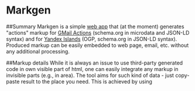 Markgen
=======
##Summary
Markgen is a simple [web app](http://markupgen.appspot.com) that (at the moment) generates "actions" markup for [GMail Actions](https://developers.google.com/gmail/schemas/overview) (schema.org in microdata and JSON-LD syntax) and  for [Yandex Islands](http://beta.yandex.com) (OGP, schema.org in JSON-LD syntax). Produced markup can be easily embedded to web page, email, etc. without any additional processing.

##Markup details
While it is always an issue to use third-party generated code in own visible part of html, one can easily integrate any markup in invisible parts (e.g., in <head> area). The tool aims for such kind of data - just copy-paste result to the place you need. This is achieved by using <script> tag (for JSON-LD syntax) and <meta> tag (for OGP and microdata syntax). 

At the moment following types of markup are supported:
	- [Google GMail Actions](https://developers.google.com/gmail/schemas/overview) - schema.org in JSON-LD and microdata syntax
		- [One Click Action](https://developers.google.com/gmail/schemas/reference/one-click-action)
		Ex: confirm expense report ([JSON-LD](http://markupgen.appspot.com/gm_actions?gm_action_type=one_click&action=confirm&method=get&name=Approve+Expense&url=https%3A%2F%2Fmyexpenses.com%2Fapprove%3FexpenseId%3Dabc123&description=Approval+request+for+John%27s+%2410.13+expense+for+office+supplies&format=jsonld#response), [Microdata](http://markupgen.appspot.com/gm_actions?gm_action_type=one_click&action=confirm&method=get&name=Approve+Expense&url=https%3A%2F%2Fmyexpenses.com%2Fapprove%3FexpenseId%3Dabc123&description=Approval+request+for+John%27s+%2410.13+expense+for+office+supplies&format=microdata#response))
		- [RSVP Action](https://developers.google.com/gmail/schemas/reference/rsvp-action)
		Ex: Taco Night at Google ([JSON-LD](http://markupgen.appspot.com/gm_actions?gm_action_type=rsvp&start_date=2015-04-18T15%3A30%3A00Z&end_date=2015-04-18T16%3A30%3A00Z&event_name=Taco+Night&location_name=Google&street_address=24+Willie+Mays+Plaza&address_locality=San+Francisco&address_region=CA&postal_code=94107&address_country=USA&yes_url=http%3A%2F%2Fmysite.com%2Frsvp%3FeventId%3D123%26value%3Dyes&no_url=http%3A%2F%2Fmysite.com%2Frsvp%3FeventId%3D123%26value%3Dno&maybe_url=http%3A%2F%2Fmysite.com%2Frsvp%3FeventId%3D123%26value%3Dmaybe&format=jsonld#response), [Microdata](http://markupgen.appspot.com/gm_actions?gm_action_type=rsvp&start_date=2015-04-18T15%3A30%3A00Z&end_date=2015-04-18T16%3A30%3A00Z&event_name=Taco+Night&location_name=Google&street_address=24+Willie+Mays+Plaza&address_locality=San+Francisco&address_region=CA&postal_code=94107&address_country=USA&yes_url=http%3A%2F%2Fmysite.com%2Frsvp%3FeventId%3D123%26value%3Dyes&no_url=http%3A%2F%2Fmysite.com%2Frsvp%3FeventId%3D123%26value%3Dno&maybe_url=http%3A%2F%2Fmysite.com%2Frsvp%3FeventId%3D123%26value%3Dmaybe&format=microdata#response))
		- [Review Action](https://developers.google.com/gmail/schemas/reference/review-action)
		Ex: review restaurant with rating and review text ([JSON-LD](http://markupgen.appspot.com/gm_actions?gm_action_type=review&description=We+hope+you+enjoyed+your+meal+at+Joe%27s+Diner.+Please+tell+us+about+it.&item=FoodEstablishment&item_name=Joe%27s+Diner&method=post&url=http%3A%2F%2Freviews.com%2Freview%3Fid%3D123&rating_asked=True&rating_required=rating_req&worst=1&best=5&comment_asked=True&comment_required=comment_opt&format=jsonld#response), [Microdata](http://markupgen.appspot.com/gm_actions?gm_action_type=review&description=We+hope+you+enjoyed+your+meal+at+Joe%27s+Diner.+Please+tell+us+about+it.&item=FoodEstablishment&item_name=Joe%27s+Diner&method=post&url=http%3A%2F%2Freviews.com%2Freview%3Fid%3D123&rating_asked=True&rating_required=rating_req&worst=1&best=5&comment_asked=True&comment_required=comment_opt&format=microdata#response))
		- [Go-To Action](https://developers.google.com/gmail/schemas/reference/go-to-action)
		Ex: watch movie online ([JSON-LD](http://markupgen.appspot.com/gm_actions?gm_action_type=go_to&description=Watch+the+%27Avengers%27+movie+online.&url=https%3A%2F%2Fwatch-movies.com%2Fwatch%3FmovieId%3Dabc123&name=&format=jsonld#response), [Microdata](http://markupgen.appspot.com/gm_actions?gm_action_type=go_to&description=Watch+the+%27Avengers%27+movie+online.&url=https%3A%2F%2Fwatch-movies.com%2Fwatch%3FmovieId%3Dabc123&name=&format=microdata#response))

	- [Yandex Islands Actions at SERP](http://beta.yandex.com) - extension for Open Graph Protocol by Yandex, schema.org in JSON-LD syntax
		- [Form defined in separate XML file](http://help.yandex.com/webmaster/?id=1127882)
		Ex: XML form with two default params ([OGP](http://markupgen.appspot.com/ya_actions?ya_action_type=xml_form&url=http%3A%2F%2Fexample.com%2Fmy_xml_url.xml&def0_name=property_name&def0_value=property_default_value&def1_name=property_2_name&def1_value=property_2_default_value&def2_name=&def2_value=&def3_name=&def3_value=&def4_name=&def4_value=&format=ogp#response),  [Schema.org](http://markupgen.appspot.com/ya_actions?ya_action_type=xml_form&url=http%3A%2F%2Fexample.com%2Fmy_xml_url_1.xml&def0_name=property_name&def0_value=property_def_value&def1_name=property_2_name&def1_value=property_2_def_value&def2_name=&def2_value=&def3_name=&def3_value=&def4_name=&def4_value=&format=schema#response)) 
		- [Action Button](http://help.yandex.com/webmaster/?id=1127989)
		Ex: check in for a flight ([OGP](http://markupgen.appspot.com/ya_actions?ya_action_type=button&button_type=CheckInAction&url=http%3A%2F%2Fwww.example.com%2Fcheck_in&format=ogp#response), [Schema.org](http://markupgen.appspot.com/ya_actions?ya_action_type=button&button_type=CheckInAction&url=http%3A%2F%2Fwww.example.com%2Fcheck_in&format=schema.org#response))

All examples are taken from the product docs.

##Plans
While the first version is done there is room for improvements. This is a list of the next steps as I see it. I prefer to follow it but appreciate any feedback and suggestions.

	- Tests
	Flying in manual testing mode so far. It's a shame, should be corrected. 

	- Validation for different types of data (url, datetime, etc)
	HTML5 input types are poorly supported by browsers for now, so self-written type validation would be nice to have. 

	- GMail RSVP Action has two datetime properties (one of which required). Datetime input type killed my phone browser so now they're text fields. This is extremely confusing since one must provide dates in ISO 8601. Should be done with JS calendar or smth like that.

	- It would be convenient to have cute "Copy to clipboard" button for response area. As I've figured out so far there is no universal way of doing so. Should investigate. 

	- Actually XML form (Yandex Islands) may have infinite number of properties with default values. Now up to five can be provided cause it was a bit easier to code. Should be corrected.

	- The next step from the latter - more real-time, less peculiar "Confirm" buttons. That is response should be generated right in the same moment with filling the form.

	- Integration with product instruments: check using appropriate validators, send email with markup (for GMail actions), etc. 

	- More types for "invisible" embedding: [Gmail Reservations](https://developers.google.com/gmail/schemas/reference/event-reservation), [GMail Orders](https://developers.google.com/gmail/schemas/reference/order), [Yandex Target Audience](http://help.yandex.ru/webmaster/?id=1127899)

	- Find or write lib for constructing JSON-LD and microdata. For now it is made "by hand" for every specific action type which is ugly. 

	- Evolving the latter: the best solution is to construct automate which has markup spec as input and html form plus class-processor as output. 

	- Web app is useful. But maybe CMS plugins or libs would be even more useful. 
